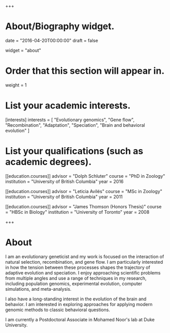+++
# About/Biography widget.

date = "2016-04-20T00:00:00"
draft = false

widget = "about"

# Order that this section will appear in.
weight = 1

# List your academic interests.
[interests]
  interests = [
    "Evolutionary genomics",
    "Gene flow",
    "Recombination",
    "Adaptation",
    "Speciation",
    "Brain and behavioral evolution"
  ]

# List your qualifications (such as academic degrees).
[[education.courses]]
  advisor = "Dolph Schluter"
  course = "PhD in Zoology"
  institution = "University of British Columbia"
  year = 2016

[[education.courses]]
  advisor = "Leticia Avilés"
  course = "MSc in Zoology"
  institution = "University of British Columbia"
  year = 2011

[[education.courses]]
  advisor = "James Thomson (Honors Thesis)"
  course = "HBSc in Biology"
  institution = "University of Toronto"
  year = 2008
 
+++

# About

I am an evolutionary geneticist and my work is focused on the interaction of natural selection, recombination, and gene flow. 
I am particularly interested in how the tension between these processes shapes the trajectory of adaptive evolution and speciation.
I enjoy approaching scientific problems from multiple angles and use a range of techniques in my research, including population genomics, experimental evolution, computer simulations, and meta-analysis. 

I also have a long-standing interest in the evolution of the brain and behavior. I am interested in exploring approaches for applying modern genomic methods to classic behavioral questions.

I am currently a Postdoctoral Associate in Mohamed Noor's lab at Duke University. 